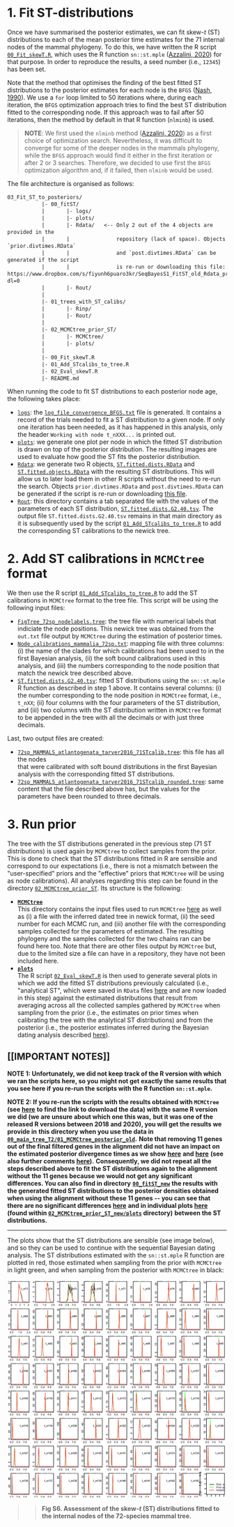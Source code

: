 # 1. Fit ST-distributions 
Once we have summarised the posterior estimates, we can fit skew-_t_ (ST) distributions to each of the
mean posterior time estimates for the 71 internal nodes of the mammal phylogeny. To do this, we have
written the R script [`00_Fit_skewT.R`](/01_SeqBayes_S1/03_Fit_ST_to_posteriors/00_Fit_skewT.R),
which uses the R function `sn::st.mple` ([Azzalini, 2020](http://azzalini.stat.unipd.it/SN))
for that purpose. In order to reproduce the results, a seed number (i.e., `12345`) has been set.

Note that the method that optimises the finding of the best fitted ST distributions to the posterior
estimates for each node is the `BFGS` ([Nash, 1990](https://www.taylorfrancis.com/books/9781315139784)).
We use a `for` loop limited to 50 iterations where, during each iteration, the 
`BFGS` optimization approach tries to find the best ST distribution fitted to the corresponding node. 
If this approach was to fail after 50 iterations, then the method by default in that R function (`nlminb`)
is used. 

> **NOTE**: We first used the `nlminb` method ([Azzalini, 2020](http://azzalini.stat.unipd.it/SN)) as a
>first choice of optimization search. Nevertheless, it was difficult to converge for some of the deeper
>nodes in the mammals phylogeny, while the `BFGS` approach would find it either in the first iteration 
>or after 2 or 3 searches. Therefore, we decided to use first the `BFGS` optimization algorithm 
>and, if it failed, then `nlminb` would be used. 

The file architecture is organised as follows:   

```
03_Fit_ST_to_posteriors/ 
           |- 00_fitST/
           |       |- logs/
           |       |- plots/ 
           |       |- Rdata/   <-- Only 2 out of the 4 objects are provided in the 
           |       |               repository (lack of space). Objects `prior.divtimes.RData` 
           |       |               and `post.divtimes.RData` can be generated if the script 
           |       |               is re-run or downloading this file: https://www.dropbox.com/s/fiyunh6puaro3kr/SeqBayesS1_FitST_old_Rdata_priorandpost.zip?dl=0	   
           |       |- Rout/     			   
           |
           |- 01_trees_with_ST_calibs/
           |       |- Rinp/
           |       |- Rout/ 
           |
           |- 02_MCMCtree_prior_ST/
           |       |- MCMCtree/
           |       |- plots/ 
           |
           |- 00_Fit_skewT.R
           |- 01_Add_STcalibs_to_tree.R
           |- 02_Eval_skewT.R
           |- README.md
```

When running the code to fit ST distributions to each posterior node age, the following takes place:   

   * [`logs`](/01_SeqBayes_S1/03_Fit_ST_to_posteriors/00_fitST/logs):
   the [`log_file_convergence_BFGS.txt`](/01_SeqBayes_S1/03_Fit_ST_to_posteriors/00_fitST/logs/log_file_convergence_BFGS.txt)
   file is generated. It contains a record of the trials needed to fit a ST distribution to a given node.
   If only one iteration has been needed, as it has happened in this analysis, only the header
   `Working with node t_nXXX...` is printed out.   
   * [`plots`](/01_SeqBayes_S1/03_Fit_ST_to_posteriors/00_fitST/plots):
   we generate one plot per node in which the fitted ST distribution is drawn on top of the 
   posterior distribution. The resulting images are used to evaluate how good the ST fits the posterior
   distribution.   
   * [`Rdata`](/01_SeqBayes_S1/03_Fit_ST_to_posteriors/00_fitST/Rdata):
   we generate two R objects, [`ST.fitted.dists.RData`](/01_SeqBayes_S1/03_Fit_ST_to_posteriors/00_fitST/Rdata/ST.fitted.dists.RData)
   and [`ST.fitted.objects.RData`](/01_SeqBayes_S1/03_Fit_ST_to_posteriors/00_fitST/Rdata/ST.fitted.objects.RData)
   with the resulting ST distributions. This will allow us to later load
   them in other R scripts without the need to re-run the search. Objects
   `prior.divtimes.RData` and `post.divtimes.RData` can be generated if the script
   is re-run or downloading [this file](https://www.dropbox.com/s/fiyunh6puaro3kr/SeqBayesS1_FitST_old_Rdata_priorandpost.zip?dl=0).   
   * [`Rout`](/01_SeqBayes_S1/03_Fit_ST_to_posteriors/00_fitST/Rout):
   this directory contains a tab separated file with the values of the parameters of each ST 
   distribution, [`ST.fitted.dists.G2.40.tsv`](/01_SeqBayes_S1/03_Fit_ST_to_posteriors/00_fitST/Rout/ST.fitted.dists.G2.40.tsv).
   The output file `ST.fitted.dists.G2.40.tsv` remains in that main directory as it is subsequently used by
   the script [`01_Add_STcalibs_to_tree.R`](/01_SeqBayes_S1/03_Fit_ST_to_posteriors/01_Add_STcalibs_to_tree.R)
   to add the corresponding ST calibrations to the newick tree.

# 2. Add ST calibrations in `MCMCtree` format 
We then use the R script [`01_Add_STcalibs_to_tree.R`](/01_SeqBayes_S1/03_Fit_ST_to_posteriors/01_Add_STcalibs_to_tree.R)
to add the ST calibrations in `MCMCtree` format to the tree file. This script will be using the following input files:   

   * [`FigTree_72sp_nodelabels.tree`](/01_SeqBayes_S1/03_Fit_ST_to_posteriors/01_trees_with_ST_calibs/Rinp/FigTree_72sp_nodelabels.tree): the tree file with numerical labels that indiciate the node positions. This newick tree 
   was obtained from the `out.txt` file output by `MCMCtree` during the estimation of posterior times.   
   * [`Node_calibrations_mammalia_72sp.txt`](/01_SeqBayes_S1/03_Fit_ST_to_posteriors/01_trees_with_ST_calibs/Rinp/Node_calibrations_mammalia_72sp.txt): mapping file with three columns: (i) the name of the clades for which 
   calibrations had been used to in the first Bayesian analysis, (ii) the soft bound calibrations used in this 
   analysis, and (iii) the numbers corresponding to the node position that match the newick tree described above.   
   * [`ST.fitted.dists.G2.40.tsv`](/01_SeqBayes_S1/03_Fit_ST_to_posteriors/00_fitST/Rout/ST.fitted.dists.G2.40.tsv): fitted ST distributions using the `sn::st.mple` R function 
   as described in step 1 above. It contains several columns: (i) the number corresponding to 
   the node position in `MCMCtree` format, i.e., `t_nXX`; (ii) four columns with the four parameters of the 
   ST distribution, and (iii) two columns with the ST distribution written in `MCMCtree` format to be appended in the tree with 
   all the decimals or with just three decimals. 

Last, two output files are created:   
   * [`72sp_MAMMALS_atlantogenata_tarver2016_71STcalib.tree`](/01_SeqBayes_S1/03_Fit_ST_to_posteriors/01_trees_with_ST_calibs/Rout/72sp_MAMMALS_atlantogenata_tarver2016_71STcalib.tree): this file has all the nodes  
   that were calibrated with soft bound distributions in the first Bayesian analysis with the 
   corresponding fitted ST distributions.   
   * [`72sp_MAMMALS_atlantogenata_tarver2016_71STcalib_rounded.tree`](/01_SeqBayes_S1/03_Fit_ST_to_posteriors/01_trees_with_ST_calibs/Rout/72sp_MAMMALS_atlantogenata_tarver2016_71STcalib_rounded.tree): same content that the file 
   described above has, but the values for the parameters have been rounded to three decimals.   

# 3. Run prior 
The tree with the ST distributions generated in the previous step (71 ST distributions) is used 
again by `MCMCtree` to collect samples from the prior. This is done to check that the ST distributions fitted
in R are sensible and correspond to our expectations (i.e., there is not a mismatch between the "user-specified" priors and the "effective" priors that `MCMCtree` will be using as node calibrations).
All analyses regarding this step can be found in the directory [`02_MCMCtree_prior_ST`](/01_SeqBayes_S1/03_Fit_ST_to_posteriors/02_MCMCtree_prior_ST). Its structure is the following:   

   * [**`MCMCtree`**](/01_SeqBayes_S1/03_Fit_ST_to_posteriors/02_MCMCtree_prior_ST/MCMCtree)   
   This directory contains the input files used to run `MCMCtree` [here](/01_SeqBayes_S1/03_Fit_ST_to_posteriors/02_MCMCtree_prior_ST/MCMCtree/inp_files)
   as well as (i) a file with the inferred dated tree in newick format, (ii) the seed number for each MCMC run, and (iii) another file with the corresponding samples collected for the parameters of estimated.
   The resulting phylogeny and the samples collected for the two chains ran can be found here too. Note that there are other files output by `MCMCtree` but,
   due to the limited size a file can have in a repository, they have not been included here.   
   * [**`plots`**](/01_SeqBayes_S1/03_Fit_ST_to_posteriors/02_MCMCtree_prior_ST/plots)   
   The R script [`02_Eval_skewT.R`](01_SeqBayes_S1/03_Fit_ST_to_posteriors/02_Eval_skewT.R) is then used to generate several plots in which we add the fitted 
   ST distributions previously calculated (i.e., "analytical ST", which were saved in `RData` files [here](/01_SeqBayes_S1/03_Fit_ST_to_posteriors/00_fitST/Rdata) and are now loaded
   in this step) against the estimated distributions that result from averaging across all the collected samples gathered by `MCMCtree` when sampling from the prior (i.e., the estimates on prior times
   when calibrating the tree with the analytical ST distributions) and from the posterior (i.e., the posterior estimates inferred during the Bayesian dating analysis described [here](/01_SeqBayes_S1/02_MCMCtree)).   

## [[IMPORTANT NOTES]] 
**NOTE 1: Unfortunately, we did not keep track of the R version with which we ran the scripts here, so you** 
**might not get exactly the same results that you see here if you re-run the scripts with the R**
**function `sn::st.mple`.**   

**NOTE 2: If you re-run the scripts with the results obtained with `MCMCtree` (see [here](/01_SeqBayes_S1/02_MCMCtree)**
**to find the link to download the data) with the same R version we did (we are unsure about which one this was,**
**but it was one of the released R versions between 2018 and 2020), you will get the results we provide in**
**this directory when you use the data in [`00_main_tree_T2/01_MCMCtree_posterior_old`](https://www.dropbox.com/s/qxsgfe0gbwxro9p/SeqBayesS1_MCMCtree_mainT2_posterior_old.zip?dl=0).**
**Note that removing 11 genes out of the final filtered genes in the alignment did not have an impact on the**
**estimated posterior divergence times as we show** 
**[here](01_SeqBayes_S1/02_MCMCtree/00_MCMCtree_analyses/00_main_tree_T2/plot_oldtimesVSnewtimes/00_Check_oldpostVSnewpost-I.pdf)** 
**and [here](01_SeqBayes_S1/02_MCMCtree/00_MCMCtree_analyses/00_main_tree_T2/plot_oldtimesVSnewtimes/00_Check_oldpostVSnewpost-II.pdf)**
**(see also further comments [here](/01_SeqBayes_S1/02_MCMCtree)).**
**Consequently, we did not repeat all the steps described above to fit the ST distributions again to the alignment without**
**the 11 genes because we would not get any significant differences. You can also find in directory**
**[`00_fitST_new`](/01_SeqBayes_S1/03_Fit_ST_to_posteriors/00_fitST_new)**
**the results with the generated fitted ST distributions to the posterior densities obtained when using the alignment**
**without these 11 genes -- you can see that there are no significant differences [here](01_SeqBayes_S1/03_Fit_ST_to_posteriors/02_MCMCtree_prior_ST_new/plots/Compare_OLDvsNEW_ST.png)**
**and in individual plots [here](/01_SeqBayes_S1/03_Fit_ST_to_posteriors/02_MCMCtree_prior_ST_new/plots/ST_comparison)**
**(found within [`02_MCMCtree_prior_ST_new/plots`](/01_SeqBayes_S1/03_Fit_ST_to_posteriors/02_MCMCtree_prior_ST_new/plots) directory)**
**between the ST distributions.**

---
The plots show that the ST distributions are sensible (see image below), and so they can be used to continue with the sequential
Bayesian dating analysis. The ST distributions estimated with the `sn::st.mple` R function are plotted in red, those estimated when
sampling from the prior with `MCMCtree` in light green, and when sampling from the posterior with `MCMCtree` in black:

<p align="center">
  <img width="500" height="500" src="figs/FigS6.png">
</p>

>>**Fig S6. Assessment of the skew-_t_ (ST) distributions fitted to the internal nodes of the 72-species mammal tree.**